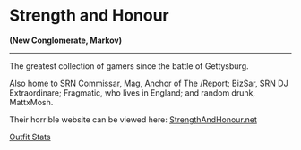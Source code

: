 # Strength and Honour

**(New Conglomerate, Markov)**

---

The greatest collection of gamers since the battle of Gettysburg.

Also home to SRN Commissar, Mag, Anchor of The /Report; BizSar, SRN DJ
Extraordinare; Fragmatic, who lives in England; and random drunk, MattxMosh.

Their horrible website can be viewed here:
[StrengthAndHonour.net](http://forums.strengthandhonour.net)

[Outfit Stats](http://www.planetsidestats.net/outfits.php?world_id=3&outfit_id=8422)
